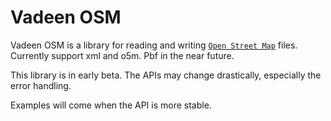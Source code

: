 # Vadeen OSM

Vadeen OSM is a library for reading and writing [`Open Street Map`] files.
Currently support xml and o5m. Pbf in the near future.

This library is in early beta. The APIs may change drastically, especially the error handling.

Examples will come when the API is more stable.

[`Open Street Map`]: https://wiki.openstreetmap.org/wiki/OSM_file_formats